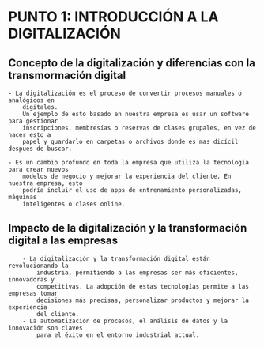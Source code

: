 # PUNTO 1: INTRODUCCIÓN A LA DIGITALIZACIÓN

## Concepto de la digitalización y diferencias con la transmormación digital

```text
- La digitalización es el proceso de convertir procesos manuales o analógicos en
    digitales. 
    Un ejemplo de esto basado en nuestra empresa es usar un software para gestionar
    inscripciones, membresías o reservas de clases grupales, en vez de hacer esto a
    papel y guardarlo en carpetas o archivos donde es mas dicícil despues de buscar.
```

```text
- Es un cambio profundo en toda la empresa que utiliza la tecnología para crear nuevos
    modelos de negocio y mejorar la experiencia del cliente. En nuestra empresa, esto
    podría incluir el uso de apps de entrenamiento personalizadas, máquinas
    inteligentes o clases online.
```

## Impacto de la digitalización y la transformación digital a las empresas

```text
    - La digitalización y la transformación digital están revolucionando la
        industria, permitiendo a las empresas ser más eficientes, innovadoras y
        competitivas. La adopción de estas tecnologías permite a las empresas tomar
        decisiones más precisas, personalizar productos y mejorar la experiencia
        del cliente.
    - La automatización de procesos, el análisis de datos y la innovación son claves
        para el éxito en el entorno industrial actual.
```
